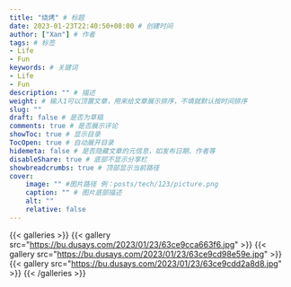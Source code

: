 ```yaml
---
title: "烧烤" # 标题
date: 2023-01-23T22:40:50+08:00 # 创建时间
author: ["Xan"] # 作者
tags: # 标签
- Life
- Fun
keywords: # 关键词
- Life
- Fun
description: "" # 描述
weight: # 输入1可以顶置文章，用来给文章展示排序，不填就默认按时间排序
slug: ""
draft: false # 是否为草稿
comments: true # 是否展示评论
showToc: true # 显示目录
TocOpen: true # 自动展开目录
hidemeta: false # 是否隐藏文章的元信息，如发布日期、作者等
disableShare: true # 底部不显示分享栏
showbreadcrumbs: true # 顶部显示当前路径
cover:
    image: "" #图片路径 例：posts/tech/123/picture.png
    caption: "" # 图片底部描述
    alt: ""
    relative: false
---
```


{{< galleries >}}
{{< gallery src="https://bu.dusays.com/2023/01/23/63ce9cca663f6.jpg" >}}
{{< gallery src="https://bu.dusays.com/2023/01/23/63ce9cd98e59e.jpg" >}}
{{< gallery src="https://bu.dusays.com/2023/01/23/63ce9cdd2a8d8.jpg" >}}
{{< /galleries >}}
